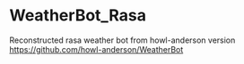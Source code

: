 # WeatherBot_Rasa
Reconstructed rasa weather bot from howl-anderson version https://github.com/howl-anderson/WeatherBot
